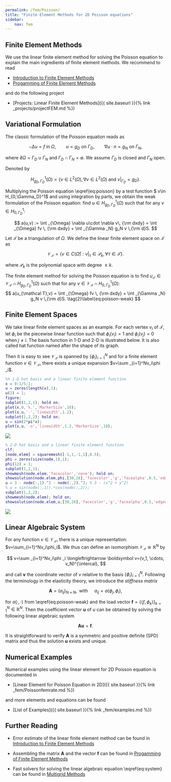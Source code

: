```yaml
---
permalink: /fem/Poisson/
title: "Finite Element Methods for 2D Poisson equations"
sidebar:
    nav: fem
---
```



## Finite Element Methods

We use the linear finite element method for solving the Poisson equation to explain the main ingredients of finite element methods. We recommend to read 

- [Introduction to Finite Element Methods](http://www.math.uci.edu/~chenlong/226/Ch2FEM.pdf)
- [Progamming of Finite Element Methods](http://www.math.uci.edu/~chenlong/226/Ch3FEMCode.pdf)

and do the following project
- [Projects: Linear Finite Element Methods]({{ site.baseurl }}{% link _projects/projectFEM.md %})



## Variational Formulation

The classic formulation of the Poisson equation reads as

$$ - \Delta u = f  \text{ in }  \Omega, \qquad u  = g_D  \text{ on }
\Gamma_D,  \qquad  \nabla u\cdot n = g_N  \text{ on } \Gamma_N, 
\tag{1}\label{eq:poisson}$$

where $\partial \Omega = \Gamma_D\cup \Gamma _N$ and  $\Gamma_D\cap \Gamma_N=\emptyset$. We assume $\Gamma_D$ is closed and $\Gamma_N$ open.

Denoted by 

$$
H_{g_D,\Gamma_D}^1(\Omega)=\{v\in L^2(\Omega), \nabla v\in L^2(\Omega) 
\text{ and } v|_{\Gamma _D} = g_D\}.
$$

Multiplying the Poisson equation \eqref{eq:poisson} by a test function $ v\in H_{0,\Gamma_D}^1$ and using integration by parts, we obtain the weak formulation of the Poisson equation: find $u\in H_{g_D,\Gamma_D}^1(\Omega)$ such that for any $v\in H_{0,\Gamma_D}^1$:

$$
a(u,v) := \int _{\Omega} \nabla u\cdot \nabla v\, {\rm dxdy} = \int _{\Omega} fv \, {\rm dxdy} + \int _{\Gamma _N} g_N v \,{\rm d}S.
$$

Let $\mathcal T$ be a triangulation of $\Omega$. We define the linear finite element space on $\mathcal T$ as 

$$
\mathcal V_{\mathcal T} = \{v\in C(\bar \Omega) : v|_{\tau}\in \mathcal P_k, \forall \tau \in \mathcal T\}.
$$

where $\mathcal P_k$ is the polynomial space with degree $\leq k$. 

The finite element method for solving the Poisson equation is to find $u_{\mathcal T}\in \mathcal V_{\mathcal T}\cap H_{g_D,\Gamma_D}^1(\Omega)$ 
such that for any $v\in \mathcal V_{\mathcal T}\cap H_{0,\Gamma_D}^1(\Omega)$:
$$
a(u_{\mathcal T},v) = \int _{\Omega} fv \, {\rm dxdy} + \int _{\Gamma _N} g_N v \,{\rm d}S.
\tag{2}\label{eq:poisson-weak}
$$



## Finite Element Spaces

We take linear finite element spaces as an example. For each vertex $v_i$ of $\mathcal T$, let $\phi _i$ be the piecewise linear function such that $\phi _i(v_i)=1$ and $\phi _i(v_j)=0$ when $j\neq i$. The basis function in 1-D and 2-D is illustrated below. It is also called hat function named after the shape of its graph.

Then it is easy to see $\mathcal V_{\mathcal T}$ is spanned by $\{\phi_i \}_{i=1}^{N}$ and  for a finite element function $v\in \mathcal V_{\mathcal T}$, there exists a unique expansion $v=\sum
_{i=1}^Nv_i\phi _i$.


```matlab
%% 1-D hat basis and a linear finite element functino
x = 0:1/5:1;
u = zeros(length(x),1);
u(2) = 1;
figure;
subplot(1,2,1); hold on; 
plot(x,0,'k.','MarkerSize',18); 
plot(x,u,'-','linewidth',1.2);
subplot(1,2,2); hold on;
u = sin(2*pi*x);
plot(x,u,'-o','linewidth',1.2,'MarkerSize',10);
```

<img src="{{site.baseurl}}/assets/images/fem/femdoc_3_0.png">
    

```matlab
% 2-D hat basis and a linear finite element functino
clf; 
[node,elem] = squaremesh([-1,1,-1,1],0.5);
phi = zeros(size(node,1),1);
phi(12) = 1;
subplot(1,2,1);
showmesh(node,elem,'facecolor','none'); hold on;
showsolution(node,elem,phi,[30,26],'facecolor','g','facealpha',0.5,'edgecolor','k');
u = 3 - node(:,1).^2 - node(:,2).^2; % 3 - (x^2 + y^2)
% u = sin(node(:,1)).*cos(node(:,2));
subplot(1,2,2);
showmesh(node,elem); hold on;
showsolution(node,elem,u,[30,26],'facecolor','g','facealpha',0.5,'edgecolor','k');
```

<img src="{{site.baseurl}}/assets/images/fem/femdoc_4_0.png">
    


## Linear Algebraic System

For any function $v\in \mathcal V_{\mathcal T}$, there is a unique representation: $v=\sum_{i=1}^Nv_i\phi_i$.  We thus can define an isomorphism $\mathcal V_{\mathcal T} \cong \mathbb R^N$ by

$$
v=\sum _{i=1}^Nv_i\phi _i \longleftrightarrow \boldsymbol  v=(v_1, \cdots, v_N)^{\intercal},
$$

and call $\boldsymbol  v$ the coordinate vector of $v$ relative to the basis $\{\phi_i\}_{i=1}^{N}$. Following the terminology in the elasticity theory, we introduce the *stiffness matrix*

$$
\boldsymbol  A=(a_{ij})_{N\times N}, \, \text{ with } \quad a_{ij}=a(\phi _j,\phi _i),
$$

for $a(\cdot,\cdot)$ from \eqref{eq:poisson-weak} and the load vector $\boldsymbol  f=\{\langle f, \phi_k \rangle\}_{k=1}^{N}\in \mathbb{R}^{N}$. Then the coefficient vector $\boldsymbol u$ of $u$ can be obtained by solving the following linear algebraic system

$$
\boldsymbol  A\boldsymbol  u = \boldsymbol  f. 
\tag{1}\label{eq:system}
$$

It is straightforward to verify $\boldsymbol  A$ is a symmetric and positive definite (SPD) matrix and thus the solution $\boldsymbol  u$ exists and unique.



## Numerical Examples

Numerical examples using the linear element for 2D Poisson equation is documented in

- [Linear Element for Poisson Equation in 2D]({{ site.baseurl }}{% link _fem/Poissonfemrate.md %})

and more elements and equations can be found

- [List of Examples]({{ site.baseurl }}{% link _fem/examples.md %})



## Further Reading

- Error estimate of the linear finite element method can be found in [Introduction to Finite Element Methods](http://www.math.uci.edu/~chenlong/226/Ch2FEM.pdf)

- Assembling the matrix $\boldsymbol A$ and the vector $\boldsymbol f$ can be found in [Progamming of Finite Element Methods](http://www.math.uci.edu/~chenlong/226/Ch3FEMCode.pdf)

- Fast solvers for solving the linear algebraic equation \eqref{eq:system} can be found in [Multigrid Methods](https://www.math.uci.edu/~chenlong/226/MGintroduction.pdf)
